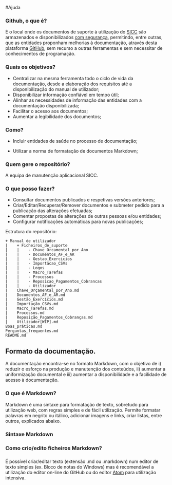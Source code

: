 #Ajuda

### Github, o que é?
É o local onde os documentos de suporte à utilização do [SICC][ac27677d] são armazenados e disponibilizados [com segurança][b175e238], permitindo, entre outras, que as entidades proponham melhorias à documentação, através desta plataforma [GitHub][094a4abd], sem recurso a outras ferramentas e sem necessitar de conhecimentos de programação.

### Quais os objetivos?
- Centralizar na mesma ferramenta todo o ciclo de vida da documentação, desde a elaboração dos requisitos até a disponibilização do manual de utilizador;
- Disponibilizar informação confiável em tempo útil;
- Alinhar as necessidades de informação das entidades com a documentação disponibilizada;
- Facilitar o acesso aos documentos;
- Aumentar a legibilidade dos documentos;

### Como?
- Incluir entidades de saúde no processo de documentação;
- Utilizar a norma de formatação de documentos Markdown;

  [ac27677d]: http://spms.min-saude.pt/product/sicc/ "SICC URL"
  [094a4abd]: www.github.com "GitHub URL"
  [2b5bc5e6]: https://guides.github.com/features/mastering-markdown/ "Markdown URL"
  [b175e238]: https://help.github.com/articles/github-security/ "segurança GitHub"

### Quem gere o repositório?
A equipa de manutenção aplicacional SICC.

### O que posso fazer?
 - Consultar documentos publicados e respetivas versões anteriores;
 - Criar/Editar/Recuperar/Remover documentos e submeter pedido para a publicação das alterações efetuadas;
 - Comentar propostas de alterações de outras pessoas e/ou entidades;
 - Configurar notificações automáticas para novas publicações;


Estrutura do repositório:
```
+ Manual de utilizador
|    + Ficheiros_de_suporte
|    |    - Chave_Orcamental_por_Ano
|    |    - Documentos_AF_e_AR
|    |    - Gestao_Exercicios
|    |    - Importacao_CSVs
|    |    - Logos
|    |    - Macro_Tarefas
|    |    - Processos
|    |    - Reposicao_Pagamentos_Cobrancas
|    |    - Utilizador
|    Chave_Orçamental_por_Ano.md
|    Documentos_AF_e_AR.md
|    Gestão_Exercícios.md
|    Importação_CSVs.md
|    Macro_Tarefas.md
|    Processos.md
|    Reposição_Pagamentos_Cobranças.md
|    Utilizador[WIP].md
Boas_práticas.md
Perguntas_frequentes.md
README.md
```
## Formato da documentação.

A documentação encontra-se no formato Markdown, com o objetivo de i) reduzir o esforço na produção e manutenção dos conteúdos, ii) aumentar a uniformização documental e iii) aumentar a disponibilidade e a facilidade de acesso à documentação.

### O que é Markdown?

Markdown é uma sintaxe para formatação de texto, sobretudo para utilização web, com regras simples e de fácil utilização. Permite formatar palavras em negrito ou itálico, adicionar imagens e links, criar listas, entre outros, explicados abaixo.

### Sintaxe Markdown

### Como crio/edito ficheiros Markdown?

É possível criar/editar texto (extensão .md ou .markdown) num editor de texto simples (ex. Bloco de notas do Windows) mas é recomendável a utilização do editor on-line do GitHub ou do editor [Atom][c854dffd] para utilização intensiva.

  [c854dffd]: https://atom.io/contact "Atom"
